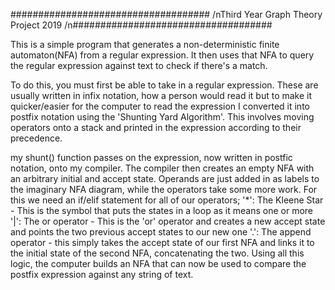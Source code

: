 ####################################
/nThird Year Graph Theory Project 2019
/n####################################

This is a simple program that generates a non-deterministic finite automaton(NFA) from a regular expression. It then uses that NFA to query the regular expression against text to check if there's a match.

To do this, you must first be able to take in a regular expression. These are usually written in infix notation, how a person would read it but to make it quicker/easier for the computer to read the expression I converted it into postfix notation using the 'Shunting Yard Algorithm'. This involves moving operators onto a stack and printed in the expression according to their precedence.

my shunt() function passes on the expression, now written in postfic notation, onto my compiler. The compiler then creates an empty NFA with an arbitrary initial and accept state. Operands are just added in as labels to the imaginary NFA diagram, while the operators take some more work. For this we need an if/elif statement for all of our operators; 
'*': The Kleene Star - This is the symbol that puts the states in a loop as it means one or more
'|': The or operator - This is the 'or' operator and creates a new accept state and points the two previous accept states to our new one
'.': The append operator - this simply takes the accept state of our first NFA and links it to the initial state of the second NFA, concatenating the two.
Using all this logic, the computer builds an NFA that can now be used to compare the postfix expression against any string of text.
